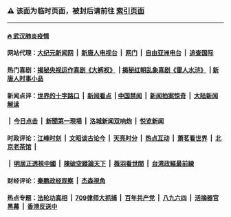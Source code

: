 ### ⚠️ 该面为临时页面，被封后请前往 [索引页面](../link4.md)

---

#### [🔥 武汉肺炎疫情](http://164.90.153.230:10000/videos/corona/)

#### 网站代理：[大纪元新闻网](http://164.90.153.230:10080/gb/) &nbsp;|&nbsp; [新唐人电视台](http://164.90.153.230:8808/gb/) &nbsp;|&nbsp; [网门](http://164.90.153.230:11000/) &nbsp;|&nbsp; [自由亚洲电台](http://164.90.153.230:9800/mandarin/) &nbsp;|&nbsp; [追查国际](http://164.90.153.230:10010/)

#### 热门喜剧：[揭秘央视运作喜剧《大裤衩》](http://164.90.153.230:10000/videos/res/big-shorts/) &nbsp;|&nbsp;[揭秘红朝乱象喜剧《雷人水浒》](http://164.90.153.230:10000/videos/res/OutlawsOfMarsh/) &nbsp;|&nbsp;[新唐人时事小品](http://164.90.153.230:10000/videos/res/comedy/)

#### 新闻点评：[世界的十字路口](http://164.90.153.230/tanghao/) &nbsp;|&nbsp; [新闻看点](http://164.90.153.230/news-insight/) &nbsp;|&nbsp;[中国禁闻](http://164.90.153.230/ntdtv-news/) &nbsp;|&nbsp; [新闻拍案惊奇](http://164.90.153.230/dayu/) &nbsp;|&nbsp; [大陆新闻解读](http://164.90.153.230/ntdtv-comedy/)
####   &nbsp;|&nbsp;  [今日点击](http://164.90.153.230/news-click/)  &nbsp;|&nbsp; [新聞第一現場](http://164.90.153.230/primary-scene/) &nbsp;|&nbsp; [洛城新闻双响炮](http://164.90.153.230/la-news/) &nbsp;|&nbsp; [悦览新闻](http://164.90.153.230/dingyue/)

#### 时政评论：[江峰时刻](http://164.90.153.230/today-in-history/) &nbsp;|&nbsp; [文昭谈古论今](http://164.90.153.230/wenzhao/) &nbsp;|&nbsp; [天亮时分](http://164.90.153.230/tianliang/) &nbsp;|&nbsp; [热点互动](http://164.90.153.230/ntdtv-rdhd/) &nbsp;|&nbsp; [萧茗看世界](http://164.90.153.230/simonegao/) &nbsp;|&nbsp; [北京老茶馆](http://164.90.153.230/teahouse/)  &nbsp;|&nbsp;  
####   &nbsp;|&nbsp;  [明居正透視中國](http://164.90.153.230/decoding-china/)  &nbsp;|&nbsp; [陳破空縱論天下](http://164.90.153.230/pokong/)  &nbsp;|&nbsp; [薇羽看世間](http://164.90.153.230/weiyu/)  &nbsp;|&nbsp; [台湾政經最前線](http://164.90.153.230/taiwan/)   

#### 财经评论：[秦鹏政经观察](http://164.90.153.230/qinpeng/) &nbsp;|&nbsp; [杰森視角 ](http://164.90.153.230/jason/)

#### 热点专题：[法轮功真相](http://164.90.153.230:10000/videos/truth.html) &nbsp;|&nbsp; [709律师大抓捕](http://164.90.153.230:10000/videos/709/) &nbsp;|&nbsp; [百年共产党](http://164.90.153.230:10000/videos/ccp.html) &nbsp;|&nbsp; [八九六四](http://164.90.153.230:10000/videos/88/)  &nbsp;|&nbsp; [活摘器官黑幕](http://164.90.153.230:10000/videos/res/Organs/)  &nbsp;|&nbsp; [香港反送中](http://164.90.153.230:10000/videos/res/hk/) 

<img src='http://gfw-breaker.win/link4.md' width='0px' height='0px'/>


